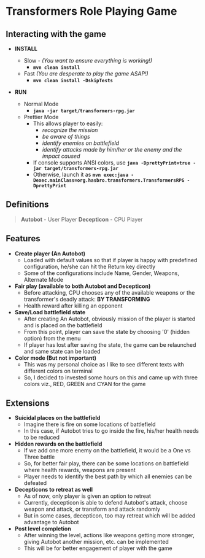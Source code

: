 # Transformers Role Playing Game

## Interacting with the game
  * **INSTALL**
    * Slow - *(You want to ensure everything is working!)*
      - **``mvn clean install``**
    * Fast *(You are desperate to play the game ASAP!)*
      - **``mvn clean install -DskipTests``**

  * **RUN**
    * Normal Mode
      - **``java -jar target/transformers-rpg.jar``**
    * Prettier Mode
      - This allows player to easily:
        * *recognize the mission*
        * *be aware of things*
        * *identify enemies on battlefield*
        * *identify attacks made by him/her or the enemy and the impact caused*
      - If console supports ANSI colors, use **``java -DprettyPrint=true -jar target/transformers-rpg.jar``**
      - Otherwise, launch it as  **``mvn exec:java -Dexec.mainClass=org.hasbro.transformers.TransformersRPG -DprettyPrint``**

## Definitions
  > **Autobot** - User Player
  > **Decepticon** - CPU Player

## Features
  * **Create player (An Autobot)**
    - Loaded with default values so that if player is happy with predefined configuration, he/she can hit the Return key directly
    - Some of the configurations include Name, Gender, Weapons, Alternate Mode
  * **Fair play (available to both Autobot and Decepticon)**
    - Before attacking, CPU chooses any of the available weapons or the transformer's deadly attack: **BY TRANSFORMING**
    - Health reward after killing an opponent
  * **Save/Load battlefield state**
    - After creating An Autobot, obviously mission of the player is started and is placed on the battlefield
    - From this point, player can save the state by choosing '0' (hidden option) from the menu
    - If player has lost after saving the state, the game can be relaunched and same state can be loaded
  * **Color mode (But not important)**
    - This was my personal choice as I like to see different texts with different colors on terminal
    - So, I decided to invested some hours on this and came up with three colors viz., RED, GREEN and CYAN for the game

## Extensions
  * **Suicidal places on the battlefield**
    - Imagine there is fire on some locations of battlefield
    - In this case, if Autobot tries to go inside the fire, his/her health needs to be reduced
  * **Hidden rewards on the battlefield**
    - If we add one more enemy on the battlefield, it would be a One vs Three battle
    - So, for better fair play, there can be some locations on battlefield where health rewards, weapons are present
    - Player needs to identify the best path by which all enemies can be defeated
  * **Decepticons to retreat as well**
    - As of now, only player is given an option to retreat
    - Currently, decepticon is able to defend Autobot's attack, choose weapon and attack, or transform and attack randomly
    - But in some cases, decepticon, too may retreat which will be added advantage to Autobot
  * **Post level completion**
    - After winning the level, actions like weapons getting more stronger, giving Autobot another mission, etc. can be implemented
    - This will be for better engagement of player with the game
